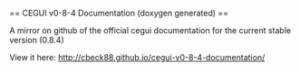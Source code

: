 == CEGUI v0-8-4 Documentation (doxygen generated) ==

A mirror on github of the official cegui documentation for
the current stable version (0.8.4)

View it here: http://cbeck88.github.io/cegui-v0-8-4-documentation/
